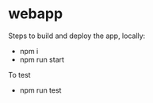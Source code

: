 # webapp

Steps to build and deploy the app, locally:

- npm i
- npm run start

To test
- npm run test
 
